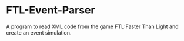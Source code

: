 # FTL-Event-Parser
A program to read XML code from the game FTL:Faster Than Light and create an event simulation.
